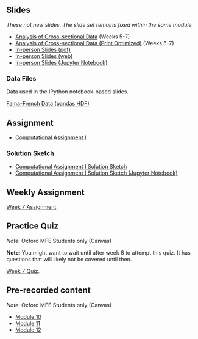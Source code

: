 <!--
.. title: Financial Econometrics I: Week 7
.. slug: michaelmas-term-7
.. date: 2020-11-27 17:51:04 UTC
.. tags: teaching, mfe
.. category: teaching 
.. link: 
.. description: Teaching resources for MFE Financial Econometrics I Week 7
.. type: text
.. jumbotron_color: #002147
.. jumbotron_light: True
.. jumbotron: MFE Financial Econometrics I: Week 7
.. jumbotron_text: Teaching material from Week 7.
-->

## Slides

*These not new slides. The slide set remains fixed within the same module*

* [Analysis of Cross-sectional Data](/files/teaching/mfe/slides/cross-section-slides-2020-2021.pdf) (Weeks 5-7)
* [Analysis of Cross-sectional Data (Print Optimized)](/files/teaching/mfe/slides/cross-section-slides-2020-2021-print.pdf) (Weeks 5-7)
* [In-person Slides (pdf)](/files/teaching/mfe/slides/cross-section-2020-21-in-person-slides.pdf)
* [In-person Slides (web)](/files/teaching/mfe/slides/cross-section-slides-2020-2021.html)
* [In-person Slides (Jupyter Notebook)](/files/teaching/mfe/slides/cross-section-slides-2020-2021.ipynb)

### Data Files

Data used in the IPython notebook-based slides.

[Fama-French Data (pandas HDF)](/files/teaching/mfe/data/fama-french-data.h5)

## Assignment

* [Computational Assignment I](/files/teaching/mfe/assignments/mfe-fe-computational-exercise-1-2020-2021.pdf)

### Solution Sketch

* [Computational Assignment I Solution Sketch](/teaching/mfe/mfe-fe-computational-exercise-1-2020-2021/)
* [Computational Assignment I Solution Sketch (Jupyter Notebook)](/files/teaching/mfe/assignments/mfe-fe-computational-exercise-1-2020-2021.ipynb)

## Weekly Assignment

[Week 7 Assignment](/files/teaching/mfe/homework/mt_week_7_assignment.pdf)

## Practice Quiz

*Note*: Oxford MFE Students only (Canvas)

**Note**: You might want to wait until after week 8 to attempt this quiz.  It has questions that
will likely not be covered until then.

[Week 7 Quiz](https://canvas.sbs.ox.ac.uk/courses/1731/quizzes/1994). 

## Pre-recorded content

*Note*: Oxford MFE Students only (Canvas)

* [Module 10](https://ox.cloud.panopto.eu/Panopto/Pages/Viewer.aspx?id=1143f9ac-0778-47c0-a054-ac6f0182fa29)
* [Module 11](https://ox.cloud.panopto.eu/Panopto/Pages/Viewer.aspx?id=43738ae8-8a9e-4738-a026-ac6f018304ff)
* [Module 12](https://ox.cloud.panopto.eu/Panopto/Pages/Viewer.aspx?id=29a24da7-4579-4d15-a2f8-ac70012034e3)
